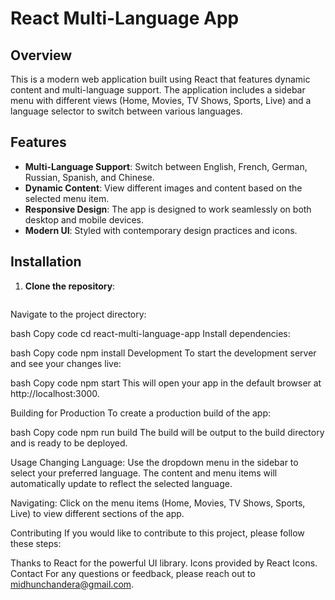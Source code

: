# React Multi-Language App

## Overview

This is a modern web application built using React that features dynamic content and multi-language support. The application includes a sidebar menu with different views (Home, Movies, TV Shows, Sports, Live) and a language selector to switch between various languages.

## Features

- **Multi-Language Support**: Switch between English, French, German, Russian, Spanish, and Chinese.
- **Dynamic Content**: View different images and content based on the selected menu item.
- **Responsive Design**: The app is designed to work seamlessly on both desktop and mobile devices.
- **Modern UI**: Styled with contemporary design practices and icons.

## Installation

1. **Clone the repository**:

   ```bash

Navigate to the project directory:

bash
Copy code
cd react-multi-language-app
Install dependencies:

bash
Copy code
npm install
Development
To start the development server and see your changes live:

bash
Copy code
npm start
This will open your app in the default browser at http://localhost:3000.

Building for Production
To create a production build of the app:

bash
Copy code
npm run build
The build will be output to the build directory and is ready to be deployed.

Usage
Changing Language: Use the dropdown menu in the sidebar to select your preferred language. The content and menu items will automatically update to reflect the selected language.

Navigating: Click on the menu items (Home, Movies, TV Shows, Sports, Live) to view different sections of the app.

Contributing
If you would like to contribute to this project, please follow these steps:




Thanks to React for the powerful UI library.
Icons provided by React Icons.
Contact
For any questions or feedback, please reach out to midhunchandera@gmail.com.

